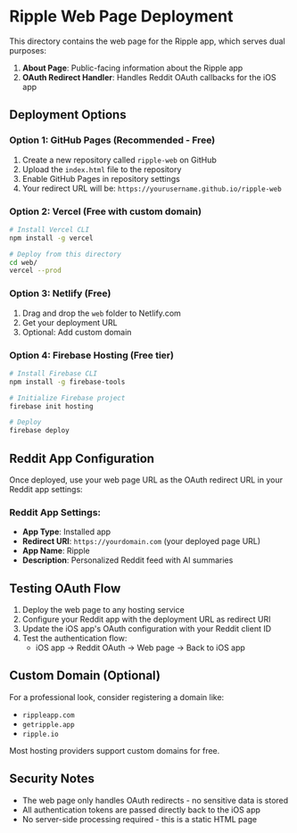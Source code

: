 # Ripple Web Page Deployment

This directory contains the web page for the Ripple app, which serves dual purposes:

1. **About Page**: Public-facing information about the Ripple app
2. **OAuth Redirect Handler**: Handles Reddit OAuth callbacks for the iOS app

## Deployment Options

### Option 1: GitHub Pages (Recommended - Free)

1. Create a new repository called `ripple-web` on GitHub
2. Upload the `index.html` file to the repository
3. Enable GitHub Pages in repository settings
4. Your redirect URL will be: `https://yourusername.github.io/ripple-web`

### Option 2: Vercel (Free with custom domain)

```bash
# Install Vercel CLI
npm install -g vercel

# Deploy from this directory
cd web/
vercel --prod
```

### Option 3: Netlify (Free)

1. Drag and drop the `web` folder to Netlify.com
2. Get your deployment URL
3. Optional: Add custom domain

### Option 4: Firebase Hosting (Free tier)

```bash
# Install Firebase CLI
npm install -g firebase-tools

# Initialize Firebase project
firebase init hosting

# Deploy
firebase deploy
```

## Reddit App Configuration

Once deployed, use your web page URL as the OAuth redirect URL in your Reddit app settings:

### Reddit App Settings:
- **App Type**: Installed app
- **Redirect URI**: `https://yourdomain.com` (your deployed page URL)
- **App Name**: Ripple
- **Description**: Personalized Reddit feed with AI summaries

## Testing OAuth Flow

1. Deploy the web page to any hosting service
2. Configure your Reddit app with the deployment URL as redirect URI  
3. Update the iOS app's OAuth configuration with your Reddit client ID
4. Test the authentication flow:
   - iOS app → Reddit OAuth → Web page → Back to iOS app

## Custom Domain (Optional)

For a professional look, consider registering a domain like:
- `rippleapp.com`
- `getripple.app` 
- `ripple.io`

Most hosting providers support custom domains for free.

## Security Notes

- The web page only handles OAuth redirects - no sensitive data is stored
- All authentication tokens are passed directly back to the iOS app
- No server-side processing required - this is a static HTML page